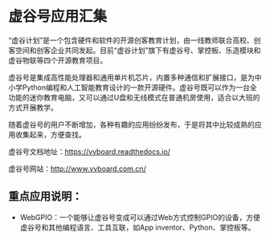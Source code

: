 # 虚谷号应用汇集
  “虚谷计划”是一个包含硬件和软件的开源创客教育计划，由一线教师联合高校、创客空间和创客企业共同发起。目前“虚谷计划”旗下有虚谷号、掌控板、乐造模块和虚谷物联等四个开源教育项目。
  
  虚谷号是集成高性能处理器和通用单片机芯片，内置多种通信和扩展接口，是为中小学Python编程和人工智能教育设计的一款开源硬件。虚谷号既可以作为一台全功能的迷你教育电脑，又可以通过U盘和无线模式在普通机房使用，适合以大班的方式开展教学。
  
  随着虚谷号的用户不断增加，各种有趣的应用纷纷发布，于是将其中比较成熟的应用收集起来，方便查找。

虚谷号文档地址：https://vvboard.readthedocs.io/

虚谷号网站：http://www.vvboard.com.cn/

## 重点应用说明：
- WebGPIO：一个能够让虚谷号变成可以通过Web方式控制GPIO的设备，方便虚谷号和其他编程语言、工具互联，如App inventor、Python、掌控板等。
